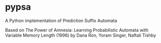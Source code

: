 pypsa
=====

A Python implementation of Prediction Suffix Automata

Based on The Power of Amnesia: Learning Probabilistic Automata with Variable Memory Length (1996) by Dana Ron, Yoram Singer, Naftali Tishby
